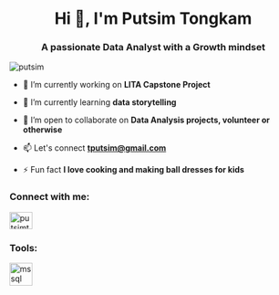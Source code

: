 <h1 align="center">Hi 👋, I'm Putsim Tongkam</h1>
<h3 align="center">A passionate Data Analyst with a Growth mindset</h3>

<p align="left"> <img src="https://komarev.com/ghpvc/?username=putsim&label=Profile%20views&color=0e75b6&style=flat" alt="putsim" /> </p>

- 🔭 I’m currently working on **LITA Capstone Project**

- 🌱 I’m currently learning **data storytelling**

- 👯 I’m open to collaborate on **Data Analysis projects, volunteer or otherwise**

- 📫 Let's connect **tputsim@gmail.com**

- ⚡ Fun fact **I love cooking and making ball dresses for kids**

<h3 align="left">Connect with me:</h3>
<p align="left">
<a href="https://kaggle.com/putsimtongkam" target="blank"><img align="center" src="https://raw.githubusercontent.com/rahuldkjain/github-profile-readme-generator/master/src/images/icons/Social/kaggle.svg" alt="putsimtongkam" height="30" width="40" /></a>
</p>

<h3 align="left"> Tools:</h3>
<p align="left"> <a href="https://www.microsoft.com/en-us/sql-server" target="_blank" rel="noreferrer"> <img src="https://www.svgrepo.com/show/303229/microsoft-sql-server-logo.svg" alt="mssql" width="40" height="40"/> </a> </p>

